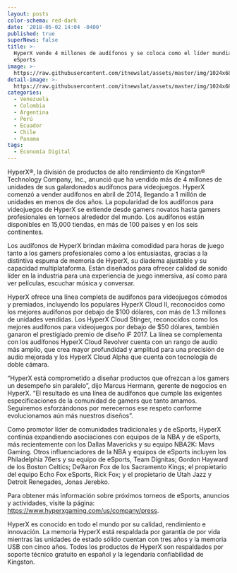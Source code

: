 ```yaml
---
layout: posts
color-schema: red-dark
date: '2018-05-02 14:04 -0400'
published: true
superNews: false
title: >-
  HyperX vende 4 millones de audífonos y se coloca como el líder mundial en
  eSports
image: >-
  https://raw.githubusercontent.com/itnewslat/assets/master/img/1024x680/hyper-audio-g.jpg
detail-image: >-
  https://raw.githubusercontent.com/itnewslat/assets/master/img/1024x680/hyper-audio-g.jpg
categories:
  - Venezuela
  - Colombia
  - Argentina
  - Perú
  - Ecuador
  - Chile
  - Panama
tags:
  - Economía Digital
---
```

HyperX®, la división de productos de alto rendimiento de Kingston® Technology Company, Inc., anunció que ha vendido más de 4 millones de unidades de sus galardonados audífonos para videojuegos. HyperX comenzó a vender audífonos en abril de 2014, llegando a 1 millón de unidades en menos de dos años. La popularidad de los audífonos para videojuegos de HyperX se extiende desde gamers novatos hasta gamers profesionales en torneos alrededor del mundo. Los audífonos están disponibles en 15,000 tiendas, en más de 100 países y en los seis continentes.

Los audífonos de HyperX brindan máxima comodidad para horas de juego tanto a los gamers profesionales como a los entusiastas, gracias a la distintiva espuma de memoria de HyperX, su diadema ajustable y su capacidad multiplataforma. Están diseñados para ofrecer calidad de sonido líder en la industria para una experiencia de juego inmersiva, así como para ver películas, escuchar música y conversar.

HyperX ofrece una línea completa de audífonos para videojuegos cómodos y premiados, incluyendo los populares HyperX Cloud II, reconocidos como los mejores audífonos por debajo de $100 dólares, con más de 1.3 millones de unidades vendidas. Los HyperX Cloud Stinger, reconocidos como los mejores audífonos para videojuegos por debajo de $50 dólares, también ganaron el prestigiado premio de diseño iF 2017. La línea se complementa con los audífonos HyperX Cloud Revolver cuenta con un rango de audio más amplio, que crea mayor profundidad y amplitud para una precisión de audio mejorada y los HyperX Cloud Alpha que cuenta con tecnología de doble cámara. 

 “HyperX está comprometido a diseñar productos que ofrezcan a los gamers un desempeño sin paralelo”, dijo Marcus Hermann, gerente de negocios en HyperX. “El resultado es una línea de audífonos que cumple las exigentes especificaciones de la comunidad de gamers que tanto amamos. Seguiremos esforzándonos por merecernos ese respeto conforme evolucionamos aún más nuestros diseños”. 
 
Como promotor líder de comunidades tradicionales y de eSports, HyperX continúa expandiendo asociaciones con equipos de la NBA y de eSports, más recientemente con los Dallas Mavericks y su equipo NBA2K: Mavs Gaming. Otros influenciadores de la NBA y equipos de eSports incluyen los Philadelphia 76ers y su equipo de eSports, Team Dignitas; Gordon Hayward de los Boston Celtics; De’Aaron Fox de los Sacramento Kings; el propietario del equipo Echo Fox eSports, Rick Fox; y el propietario de Utah Jazz y Detroit Renegades, Jonas Jerebko. 

Para obtener más información sobre próximos torneos de eSports, anuncios y actividades, visite la página: https://www.hyperxgaming.com/us/company/press.

HyperX es conocido en todo el mundo por su calidad, rendimiento e innovación. La memoria HyperX está respaldada por garantía de por vida mientras las unidades de estado sólido cuentan con tres años y la memoria USB con cinco años. Todos los productos de HyperX son respaldados por soporte técnico gratuito en español y la legendaria confiabilidad de Kingston.